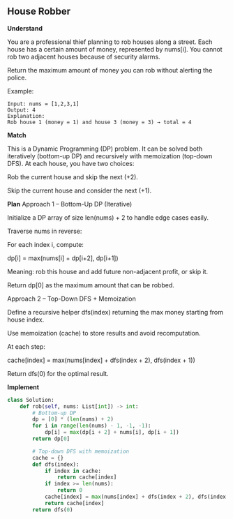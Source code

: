 ## House Robber

**Understand**

You are a professional thief planning to rob houses along a street.
Each house has a certain amount of money, represented by nums[i].
You cannot rob two adjacent houses because of security alarms.

Return the maximum amount of money you can rob without alerting the police.

Example:

```
Input: nums = [1,2,3,1]
Output: 4
Explanation:
Rob house 1 (money = 1) and house 3 (money = 3) → total = 4
```

**Match**

This is a Dynamic Programming (DP) problem.
It can be solved both iteratively (bottom-up DP) and recursively with memoization (top-down DFS).
At each house, you have two choices:

Rob the current house and skip the next (+2).

Skip the current house and consider the next (+1).

**Plan**
Approach 1 – Bottom-Up DP (Iterative)

Initialize a DP array of size len(nums) + 2 to handle edge cases easily.

Traverse nums in reverse:

For each index i, compute:

dp[i] = max(nums[i] + dp[i+2], dp[i+1])

Meaning: rob this house and add future non-adjacent profit, or skip it.

Return dp[0] as the maximum amount that can be robbed.

Approach 2 – Top-Down DFS + Memoization

Define a recursive helper dfs(index) returning the max money starting from house index.

Use memoization (cache) to store results and avoid recomputation.

At each step:

cache[index] = max(nums[index] + dfs(index + 2), dfs(index + 1))

Return dfs(0) for the optimal result.

**Implement**

```py
class Solution:
    def rob(self, nums: List[int]) -> int:
        # Bottom-up DP
        dp = [0] * (len(nums) + 2)
        for i in range(len(nums) - 1, -1, -1):
            dp[i] = max(dp[i + 2] + nums[i], dp[i + 1])
        return dp[0]

        # Top-down DFS with memoization
        cache = {}
        def dfs(index):
            if index in cache:
                return cache[index]
            if index >= len(nums):
                return 0
            cache[index] = max(nums[index] + dfs(index + 2), dfs(index + 1))
            return cache[index]
        return dfs(0)
```

